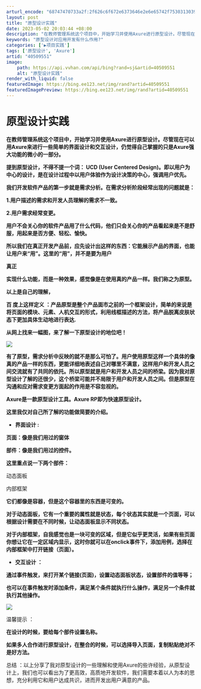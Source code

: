 ```yaml
---
arturl_encode: "68747470733a2f:2f626c6f672e6373646e2e6e65742f75303130393234383334:2f61727469636c652f64657461696c732f3430353039353531"
layout: post
title: "原型设计实践"
date: 2023-05-02 20:03:44 +08:00
description: "在教师管理系统这个项目中，开始学习并使用Axure进行原型设计。尽管现在可以用Axure来进行一些简"
keywords: "原型设计对应用开发有什么作用?"
categories: ['▶项目实践']
tags: ['原型设计', 'Axure']
artid: "40509551"
image:
    path: https://api.vvhan.com/api/bing?rand=sj&artid=40509551
    alt: "原型设计实践"
render_with_liquid: false
featuredImage: https://bing.ee123.net/img/rand?artid=40509551
featuredImagePreview: https://bing.ee123.net/img/rand?artid=40509551
---
```


# 原型设计实践

**在教师管理系统这个项目中，开始学习并使用Axure进行原型设计。尽管现在可以用Axure来进行一些简单的界面设计和交互设计，仍觉得自己掌握的只是Axure强大功能的微小的一部分。**

**提到原型设计，不得不提一个词：
UCD
(User Centered Design)。即以用户为中心的设计，是在设计过程中以用户体验作为设计决策的中心，强调用户优先。**

**我们开发软件产品的第一步就是需求分析。在需求分析阶段经常出现的问题就是：**

**1.用户描述的需求和开发人员理解的需求不一致。**

**2.用户需求经常变更。**

**用户不会关心你的软件产品用了什么代码，他们只会关心你的产品看起来是不是舒服，用起来是否方便、轻松、愉快。**

**所以我们在真正开发产品前，应先设计出这样的东西：它能展示产品的界面，也能让用户来“用”。这里的“用”，并不是要为用户**

**真正**

**实现什么功能，而是一种效果，感觉像是在使用真的产品一样。我们称之为原型。**

**以上是自己的理解，**

****百**
度上这样定义
：产品原型是整个产品面市之前的一个框架设计，简单的来说是将页面的模块、元素、人机交互的形式，利用线框描述的方法，将产品脱离皮肤状态下更加具体生动地进行表达.**

**从网上找来一幅图，来了解一下原型设计的地位吧！**

**![](https://img-blog.csdn.net/20141027164525277?watermark/2/text/aHR0cDovL2Jsb2cuY3Nkbi5uZXQvdTAxMDkyNDgzNA==/font/5a6L5L2T/fontsize/400/fill/I0JBQkFCMA==/dissolve/70/gravity/Center)**

**有了原型，需求分析中反映的就不是那么可怕了。用户使用原型这样一个具体的像真的产品一样的东西，更能详细地表述自己对哪里不满意，这样用户和开发人员之间交流就有了共同的依托。所以原型就是用户和开发人员之间的桥梁。因为我对原型设计了解的还很少，这个桥梁可能并不局限于用户和开发人员之间。但是原型在沟通和应对需求变更方面起的作用是不容忽视的。**

**Axure是一款原型设计工具。Axure RP即为快速原型设计。**

**这里我仅对自己所了解的功能做简要的介绍。**

* **界面设计
  :**

**页面：像是我们用过的窗体**

**部件：像是我们用过的控件。**

**这里重点说一下两个部件：**

动态面板

内部框架

**它们都像是容器，但是这个容器里的东西是可变的。**

**对于动态面板，它有一个重要的属性就是状态，每个状态其实就是一个页面，可以根据设计需要在不同时候，让动态面板显示不同状态。**

**对于内部框架，自我感觉也是一块可变的区域，但是它似乎更灵活，如果有些页面你想让它在一定区域内显示，这时你就可以在onclick事件下，添加用例，选择在内部框架中打开链接（页面）。**

* **交互设计
  ：**

**通过事件触发，来打开某个链接(页面)，设置动态面板状态，设置部件的值等等；**

**也可以在事件触发时添加条件，满足某个条件就执行什么操作，满足另一个条件就执行其他操作。**

**![](https://img-blog.csdn.net/20141027164837407?watermark/2/text/aHR0cDovL2Jsb2cuY3Nkbi5uZXQvdTAxMDkyNDgzNA==/font/5a6L5L2T/fontsize/400/fill/I0JBQkFCMA==/dissolve/70/gravity/Center)**

温馨提示
：

**在设计的时候，要给每个部件设置名称。**

**如果多人合作进行原型设计，在整合的时候，可以选择导入页面，复制粘贴绝对不是好方法。**

总结
：以上分享了我对原型设计的一些理解和使用Axure的些许经验，从原型设计上，我们也可以看出为了更高效，高质地开发软件，我们需要本着以人为本的思想，充分利用它和用户达成共识，进而开发出用户满意的产品。